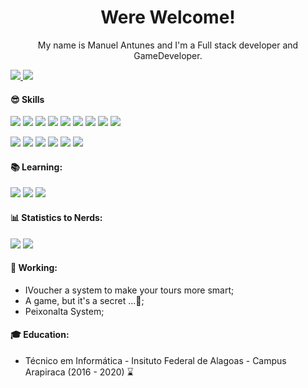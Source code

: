 <h1 align="center">
Were Welcome!
</h1>



<p align="center">
My name is Manuel Antunes and I'm a Full stack developer and GameDeveloper.<br/>
  
</p>
<a href="mailto:mail.nerdbroz2@gmail.com" alt="Gmail">
  <img src="https://img.shields.io/badge/mail.nerdbroz2@gmail.com-F74141?style=for-the-badge&logoColor=white&logo=gmail&link=mailto:mail.nerdbroz2@gmail.com"/>
</a>
<a href="https://www.linkedin.com/in/manuel-antunes-9b69771b0/">
  <img src="https://img.shields.io/badge/Manuel%20Antunes-0e76a8?style=for-the-badge&logo=Linkedin&link=https://www.linkedin.com/in/manuel-antunes-9b69771b0/"/>
</a>

#### 😎 Skills
![](https://img.shields.io/badge/Java-F74141?style=flat&logo=Java)
![](https://img.shields.io/badge/C%2B%2B-3B0094?style=flat)
![](https://img.shields.io/badge/HTML5-E96228?style=flat&logo=HTML5&logoColor=white)
![](https://img.shields.io/badge/CSS3-2862E9?style=flat&logo=CSS3&logoColor=white)
![](https://img.shields.io/badge/JavaScript-968220?style=flat&logo=JavaScript&logoColor=white)
![](https://img.shields.io/badge/C-blue?style=flat)
![](https://img.shields.io/badge/Python-002750?style=flat&logo=Python&logoColor=white)
![](https://img.shields.io/badge/PHP-6F73A7?style=flat&logo=PHP&logoColor=white)
![](https://img.shields.io/badge/ElasticSerach-white?style=flat&logo=ElasticSearch&logoColor=FF2800)

![](https://img.shields.io/badge/Unreal_Engine-black?style=flat&logo=Unreal-Engine)
![](https://img.shields.io/badge/TypeScript-007ACC?style=flat&logo=TypeScript)
![](https://img.shields.io/badge/Android%20-3BD481?style=flat&logoColor=white&logo=Android)
![](https://img.shields.io/badge/MySQL-1D4A65?style=flat&logoColor=white&logo=MySQL)
![](https://img.shields.io/badge/React-191920?style=flat&logoColor=61DBFB&logo=React)
![](https://img.shields.io/badge/Adonisjs-7159C1?style=flat&logoColor=white&logo=Adonisjs)


#### 📚 Learning:
![](https://img.shields.io/badge/ruby-9B111E?style=flat&logo=ruby&logoColor=white)
![](https://img.shields.io/badge/Tensorflow-pink?style=flat&logo=tensorflow)
![](https://img.shields.io/badge/Spring_WebFlux-6db33f?style=flat&logoColor=white&logo=Spring)


#### 📊 Statistics to Nerds:
<img src="https://github-readme-stats.vercel.app/api?username=manuel-antunes&show_icons=true&theme=radical">
<img src="https://github-readme-stats.vercel.app/api/top-langs/?username=manuel-antunes&theme=radical">

#### 🚀 Working:
- IVoucher a system to make your tours more smart;
- A game, but it's a secret ...🤭;
- Peixonalta System;

#### 🎓 Education:
- Técnico em Informática - Insituto Federal de Alagoas - Campus Arapiraca (2016 - 2020) ⌛

<!--
**Manuel-Antunes/Manuel-Antunes** is a ✨ _special_ ✨ repository because its `README.md` (this file) appears on your GitHub profile.

Here are some ideas to get you started:

- 🔭 I’m currently working on ...
- 🌱 I’m currently learning ...
- 👯 I’m looking to collaborate on ...
- 🤔 I’m looking for help with ...
- 💬 Ask me about ...
- 📫 How to reach me: ...
- 😄 Pronouns: ...
- ⚡ Fun fact: ...
-->
